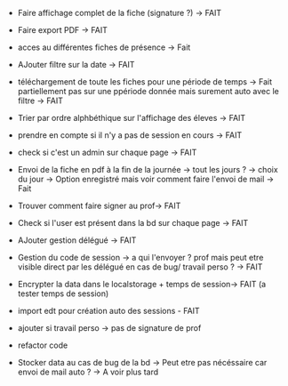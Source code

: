- Faire affichage complet de la fiche (signature ?) -> FAIT
- Faire export PDF -> FAIT
- acces au différentes fiches de présence -> Fait
- AJouter filtre sur la date -> FAIT
- téléchargement de toute les fiches pour une période de temps -> Fait partiellement pas sur une ppériode donnée mais surement auto avec le filtre -> FAIT
- Trier par ordre alphbéthique sur l'affichage des éleves -> FAIT
- prendre en compte si il n'y a pas de session en cours -> FAIT
- check si c'est un admin sur chaque page -> FAIT
- Envoi de la fiche en pdf à la fin de la journée -> tout les jours ? -> choix du jour -> Option enregistré mais voir comment faire l'envoi de mail -> Fait
- Trouver comment faire signer au prof-> FAIT
- Check si l'user est présent dans la bd sur chaque page -> FAIT
- AJouter gestion délégué -> FAIT
- Gestion du code de session -> a qui l'envoyer ? prof mais peut etre visible direct par les délégué en cas de bug/ travail perso ? -> FAIT
- Encrypter la data dans le localstorage + temps de session-> FAIT (a tester temps de session)
- import edt pour création auto des sessions - FAIT

- ajouter si travail perso -> pas de signature de prof
- refactor code 


- Stocker data au cas de bug de la bd -> Peut etre pas nécéssaire car envoi de mail auto ? -> A voir plus tard
